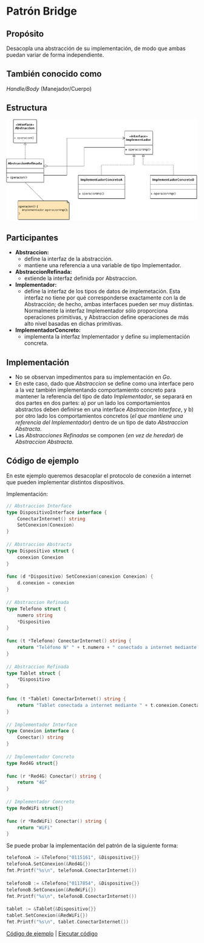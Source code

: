 # Patrón Bridge

## Propósito

Desacopla una abstracción de su implementación, de modo que ambas puedan variar de forma independiente.

## También conocido como

_Handle/Body_ (Manejador/Cuerpo)

## Estructura

![](/assets/uml/bridge.png)

## Participantes

* **Abstraccion:**
  * define la interfaz de la abstracción.
  * mantiene una referencia a una variable de tipo Implementador.
* **AbstraccionRefinada:**
  * extiende la interfaz definida por Abstraccion.
* **Implementador:**
  * define la interfaz de los tipos de datos de implemetación. Esta interfaz no tiene por qué corresponderse exactamente con la de Abstracción; de hecho, ambas interfaces pueden ser muy distintas. Normalmente la interfaz Implementador sólo proporciona operaciones primitivas, y Abstraccion define operaciones de más alto nivel basadas en dichas primitivas.
* **ImplementadorConcreto:**
  * implementa la interfaz Implementador y define su implementación concreta.

## Implementación

- No se observan impedimentos para su implementación en _Go_.
- En este caso, dado que _Abstraccion_ se define como una interface pero a la vez también implementando comportamiento concreto para mantener la referencia del tipo de dato _Implementador_, se separará en dos partes en dos partes: a) por un lado los comportamientos abstractos deben definirse en una interface _Abstraccion Interface_, y b) por otro lado los comportamientos concretos (_el que mantiene una referencia del Implementador_) dentro de un tipo de dato _Abstraccion Abstracta_.
- Las _Abstracciones Refinadas_ se componen (_en vez de heredar_) de  _Abstraccion Abstracta_.

## Código de ejemplo

En este ejemplo queremos desacoplar el protocolo de conexión a internet que pueden implementar distintos dispositivos.

Implementación:

```go
// Abstraccion Interface
type DispositivoInterface interface {
    ConectarInternet() string
    SetConexion(Conexion)
}

// Abstraccion Abstracta
type Dispositivo struct {
    conexion Conexion
}

func (d *Dispositivo) SetConexion(conexion Conexion) {
    d.conexion = conexion
}

// Abstraccion Refinada
type Telefono struct {
    numero string
    *Dispositivo
}

func (t *Telefono) ConectarInternet() string {
    return "Teléfono N° " + t.numero + " conectado a internet mediante " + t.conexion.Conectar()
}

// Abstraccion Refinada
type Tablet struct {
    *Dispositivo
}

func (t *Tablet) ConectarInternet() string {
    return "Tablet conectada a internet mediante " + t.conexion.Conectar()
}

// Implementador Interface
type Conexion interface {
    Conectar() string
}

// Implementador Concreto
type Red4G struct{}

func (r *Red4G) Conectar() string {
    return "4G"
}

// Implementador Concreto
type RedWiFi struct{}

func (r *RedWiFi) Conectar() string {
    return "WiFi"
}
```

Se puede probar la implementación del patrón de la siguiente forma:

```go
telefonoA := &Telefono{"0115161", &Dispositivo{}}
telefonoA.SetConexion(&Red4G{})
fmt.Printf("%s\n", telefonoA.ConectarInternet())

telefonoB := &Telefono{"0117854", &Dispositivo{}}
telefonoB.SetConexion(&RedWiFi{})
fmt.Printf("%s\n", telefonoB.ConectarInternet())

tablet := &Tablet{&Dispositivo{}}
tablet.SetConexion(&RedWiFi{})
fmt.Printf("%s\n", tablet.ConectarInternet())
```

[Código de ejemplo](https://github.com/danielspk/designpatternsingo/tree/master/patrones/estructurales/bridge) | [Ejecutar código](https://play.golang.org/p/PnQdNHLsrSc)
